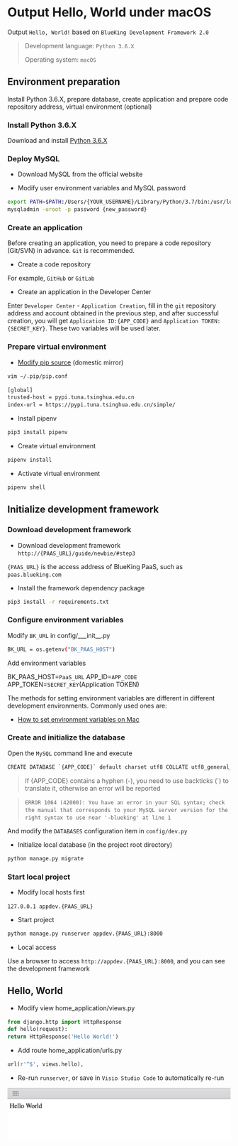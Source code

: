 # Output Hello, World under macOS

Output `Hello, World!` based on `BlueKing Development Framework 2.0`

> Development language: `Python 3.6.X`
>
> Operating system: `macOS`

## Environment preparation

Install Python 3.6.X, prepare database, create application and prepare code repository address, virtual environment (optional)

### Install Python 3.6.X

Download and install [Python 3.6.X](https://www.python.org/downloads/)

### Deploy MySQL

- Download MySQL from the official website

- Modify user environment variables and MySQL password

```bash
export PATH=$PATH:/Users/{YOUR_USERNAME}/Library/Python/3.7/bin:/usr/local/mysql/bin/
mysqladmin -uroot -p password {new_password}
```

### Create an application

Before creating an application, you need to prepare a code repository (Git/SVN) in advance. `Git` is recommended.

- Create a code repository

For example, `GitHub` or `GitLab`

- Create an application in the Developer Center

Enter `Developer Center` - `Application Creation`, fill in the `git` repository address and account obtained in the previous step, and after successful creation, you will get `Application ID:{APP_CODE}` and `Application TOKEN:{SECRET_KEY}`. These two variables will be used later.

### Prepare virtual environment

- [Modify pip source](https://pip.pypa.io/en/stable/user_guide/#config-file) (domestic mirror)

```bash
vim ~/.pip/pip.conf
```

```bash
[global]
trusted-host = pypi.tuna.tsinghua.edu.cn
index-url = https://pypi.tuna.tsinghua.edu.cn/simple/
```

- Install pipenv

```bash
pip3 install pipenv
```

- Create virtual environment

```bash
pipenv install
```

- Activate virtual environment

```bash
pipenv shell
```

## Initialize development framework

### Download development framework

- Download development framework `http://{PAAS_URL}/guide/newbie/#step3`

`{PAAS_URL}` is the access address of BlueKing PaaS, such as `paas.blueking.com`

- Install the framework dependency package

```bash
pip3 install -r requirements.txt
```

### Configure environment variables

Modify `BK_URL` in config/\_\__init\_\_.py
```bash
BK_URL = os.getenv("BK_PAAS_HOST")
```

Add environment variables

BK_PAAS_HOST=`PaaS_URL`
APP_ID=`APP_CODE`
APP_TOKEN=`SECRET_KEY`(Application TOKEN)

The methods for setting environment variables are different in different development environments. Commonly used ones are:

- [How to set environment variables on Mac](https://apple.stackexchange.com/questions/106778/how-do-i-set-environment-variables-on-os-x)

### Create and initialize the database

Open the `MySQL` command line and execute

```bash
CREATE DATABASE `{APP_CODE}` default charset utf8 COLLATE utf8_general_ci;
```

> If {APP_CODE} contains a hyphen (-), you need to use backticks (`) to translate it, otherwise an error will be reported

> `ERROR 1064 (42000): You have an error in your SQL syntax; check the manual that corresponds to your MySQL server version for the right syntax to use near '-blueking' at line 1`

And modify the `DATABASES` configuration item in `config/dev.py`

- Initialize local database (in the project root directory)

```bash
python manage.py migrate
```

### Start local project

- Modify local hosts first

```127.0.0.1 appdev.{PAAS_URL}```

- Start project

```bash
python manage.py runserver appdev.{PAAS_URL}:8000
```

- Local access

Use a browser to access `http://appdev.{PAAS_URL}:8000`, and you can see the development framework

## Hello, World

- Modify view home_application/views.py

```python
from django.http import HttpResponse
def hello(request):
return HttpResponse('Hello World!')
```

- Add route home_application/urls.py

```python
url(r'^$', views.hello),
```

- Re-run `runserver`, or save in `Visio Studio Code` to automatically re-run

![-w964](../assets/15585122671345.jpg)